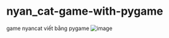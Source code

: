 # nyan_cat-game-with-pygame
game nyancat viết bằng pygame
![image](https://user-images.githubusercontent.com/93371117/205074605-47dc5a33-1093-476d-b0d1-a70e24ce96aa.png)
